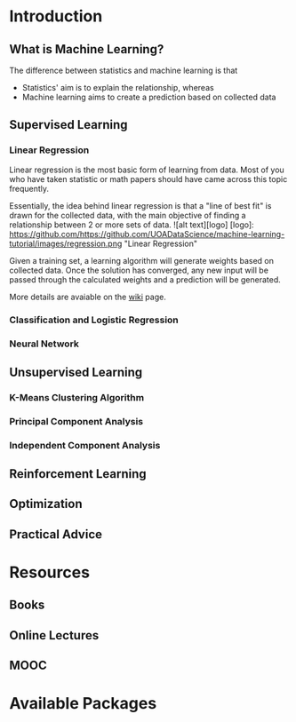 # Introduction
## What is Machine Learning?
The difference between statistics and machine learning is that 
  - Statistics' aim is to explain the relationship, whereas
  - Machine learning aims to create a prediction based on collected data

## Supervised Learning 
### Linear Regression
Linear regression is the most basic form of learning from data. Most of you who have taken statistic or math papers should have came across this topic frequently. 

Essentially, the idea behind linear regression is that a "line of best fit" is drawn for the collected data, with the main objective of finding a relationship between 2 or more sets of data.
![alt text][logo]
[logo]: https://github.com/https://github.com/UOADataScience/machine-learning-tutorial/images/regression.png "Linear Regression"

Given a training set, a learning algorithm will generate weights based on collected data. Once the solution has converged, any new input will be passed through the calculated weights and a prediction will be generated.

More details are avaiable on the [wiki](https://en.wikipedia.org/wiki/Linear_regression) page.

### Classification and Logistic Regression
### Neural Network
## Unsupervised Learning
### K-Means Clustering Algorithm
### Principal Component Analysis
### Independent Component Analysis
## Reinforcement Learning
## Optimization
## Practical Advice
# Resources
## Books
## Online Lectures
## MOOC
# Available Packages